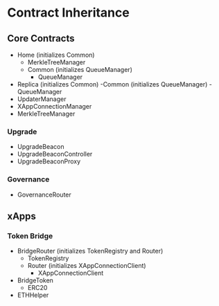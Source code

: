 # Contract Inheritance

## Core Contracts

- Home (initializes Common)
  - MerkleTreeManager
  - Common (initializes QueueManager)
    - QueueManager
- Replica (initializes Common)
  -Common (initializes QueueManager)
    -QueueManager
- UpdaterManager
- XAppConnectionManager
- MerkleTreeManager

### Upgrade

- UpgradeBeacon
- UpgradeBeaconController
- UpgradeBeaconProxy

### Governance

- GovernanceRouter

## xApps

### Token Bridge

- BridgeRouter (initializes TokenRegistry and Router)
  - TokenRegistry
  - Router (initializes XAppConnectionClient)
    - XAppConnectionClient
- BridgeToken
  - ERC20
- ETHHelper
